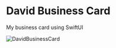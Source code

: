 # David Business Card
My business card using SwiftUI

![DavidBusinessCard](https://user-images.githubusercontent.com/75540250/181803775-1b44406a-aab5-453b-ba67-77f1fcd3df57.jpg)
